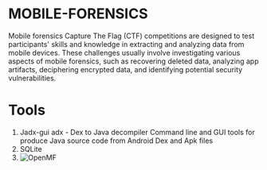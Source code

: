 # MOBILE-FORENSICS

Mobile forensics Capture The Flag (CTF) competitions are designed to test participants' skills and knowledge in extracting and analyzing data from mobile devices. These challenges usually involve investigating various aspects of mobile forensics, such as recovering deleted data, analyzing app artifacts, deciphering encrypted data, and identifying potential security vulnerabilities.

# Tools

1. Jadx-gui
   adx - Dex to Java decompiler
Command line and GUI tools for produce Java source code from Android Dex and Apk files
3. SQLite
4. ![OpenMF](https://github.com/scorelab/OpenMF.git)

